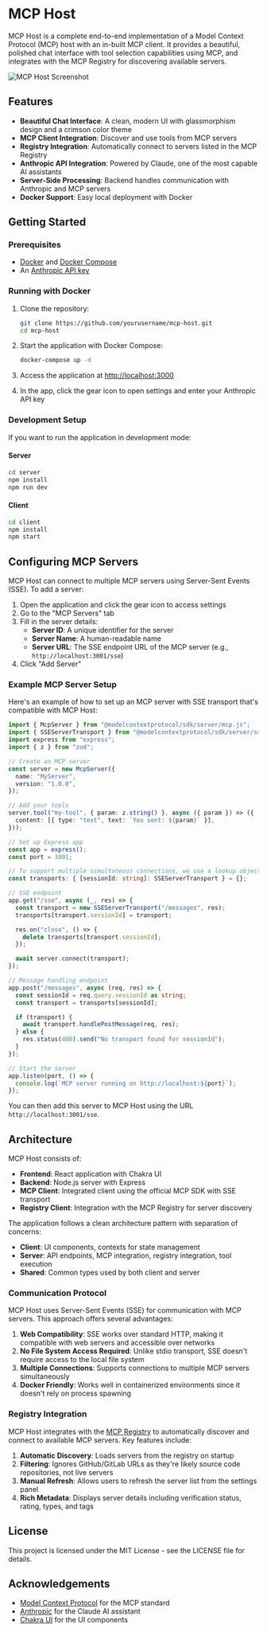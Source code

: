 # MCP Host

MCP Host is a complete end-to-end implementation of a Model Context Protocol (MCP) host with an in-built MCP client. It provides a beautiful, polished chat interface with tool selection capabilities using MCP, and integrates with the MCP Registry for discovering available servers.

![MCP Host Screenshot](/path/to/screenshot.png)

## Features

- **Beautiful Chat Interface**: A clean, modern UI with glassmorphism design and a crimson color theme
- **MCP Client Integration**: Discover and use tools from MCP servers
- **Registry Integration**: Automatically connect to servers listed in the MCP Registry
- **Anthropic API Integration**: Powered by Claude, one of the most capable AI assistants
- **Server-Side Processing**: Backend handles communication with Anthropic and MCP servers
- **Docker Support**: Easy local deployment with Docker

## Getting Started

### Prerequisites

- [Docker](https://docs.docker.com/get-docker/) and [Docker Compose](https://docs.docker.com/compose/install/)
- An [Anthropic API key](https://console.anthropic.com/)

### Running with Docker

1. Clone the repository:

   ```bash
   git clone https://github.com/yourusername/mcp-host.git
   cd mcp-host
   ```

2. Start the application with Docker Compose:

   ```bash
   docker-compose up -d
   ```

3. Access the application at [http://localhost:3000](http://localhost:3000)

4. In the app, click the gear icon to open settings and enter your Anthropic API key

### Development Setup

If you want to run the application in development mode:

#### Server

```bash
cd server
npm install
npm run dev
```

#### Client

```bash
cd client
npm install
npm start
```

## Configuring MCP Servers

MCP Host can connect to multiple MCP servers using Server-Sent Events (SSE). To add a server:

1. Open the application and click the gear icon to access settings
2. Go to the "MCP Servers" tab
3. Fill in the server details:
   - **Server ID**: A unique identifier for the server
   - **Server Name**: A human-readable name
   - **Server URL**: The SSE endpoint URL of the MCP server (e.g., `http://localhost:3001/sse`)
4. Click "Add Server"

### Example MCP Server Setup

Here's an example of how to set up an MCP server with SSE transport that's compatible with MCP Host:

```typescript
import { McpServer } from "@modelcontextprotocol/sdk/server/mcp.js";
import { SSEServerTransport } from "@modelcontextprotocol/sdk/server/sse.js";
import express from "express";
import { z } from "zod";

// Create an MCP server
const server = new McpServer({
  name: "MyServer",
  version: "1.0.0",
});

// Add your tools
server.tool("my-tool", { param: z.string() }, async ({ param }) => ({
  content: [{ type: "text", text: `You sent: ${param}` }],
}));

// Set up Express app
const app = express();
const port = 3001;

// To support multiple simultaneous connections, we use a lookup object
const transports: { [sessionId: string]: SSEServerTransport } = {};

// SSE endpoint
app.get("/sse", async (_, res) => {
  const transport = new SSEServerTransport("/messages", res);
  transports[transport.sessionId] = transport;

  res.on("close", () => {
    delete transports[transport.sessionId];
  });

  await server.connect(transport);
});

// Message handling endpoint
app.post("/messages", async (req, res) => {
  const sessionId = req.query.sessionId as string;
  const transport = transports[sessionId];

  if (transport) {
    await transport.handlePostMessage(req, res);
  } else {
    res.status(400).send("No transport found for sessionId");
  }
});

// Start the server
app.listen(port, () => {
  console.log(`MCP server running on http://localhost:${port}`);
});
```

You can then add this server to MCP Host using the URL `http://localhost:3001/sse`.

## Architecture

MCP Host consists of:

- **Frontend**: React application with Chakra UI
- **Backend**: Node.js server with Express
- **MCP Client**: Integrated client using the official MCP SDK with SSE transport
- **Registry Client**: Integration with the MCP Registry for server discovery

The application follows a clean architecture pattern with separation of concerns:

- **Client**: UI components, contexts for state management
- **Server**: API endpoints, MCP integration, registry integration, tool execution
- **Shared**: Common types used by both client and server

### Communication Protocol

MCP Host uses Server-Sent Events (SSE) for communication with MCP servers. This approach offers several advantages:

1. **Web Compatibility**: SSE works over standard HTTP, making it compatible with web servers and accessible over networks
2. **No File System Access Required**: Unlike stdio transport, SSE doesn't require access to the local file system
3. **Multiple Connections**: Supports connections to multiple MCP servers simultaneously
4. **Docker Friendly**: Works well in containerized environments since it doesn't rely on process spawning

### Registry Integration

MCP Host integrates with the [MCP Registry](https://nanda-registry.com) to automatically discover and connect to available MCP servers. Key features include:

1. **Automatic Discovery**: Loads servers from the registry on startup
2. **Filtering**: Ignores GitHub/GitLab URLs as they're likely source code repositories, not live servers
3. **Manual Refresh**: Allows users to refresh the server list from the settings panel
4. **Rich Metadata**: Displays server details including verification status, rating, types, and tags

## License

This project is licensed under the MIT License - see the LICENSE file for details.

## Acknowledgements

- [Model Context Protocol](https://modelcontextprotocol.io/) for the MCP standard
- [Anthropic](https://www.anthropic.com/) for the Claude AI assistant
- [Chakra UI](https://chakra-ui.com/) for the UI components

